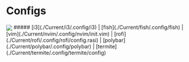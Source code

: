 # Configs

<img src="./img.png" align="center">
##### [i3](./Current/i3/.config/i3) | [fish](./Current/fish/.config/fish) | [vim](./Current/nvim/.config/nvim/init.vim) | [rofi](./Current/rofi/.config/rofi/config.rasi) | [polybar](./Current/polybar/.config/polybar) | [termite](./Current/termite/.config/termite/config)
